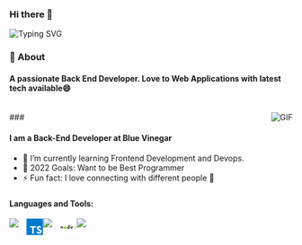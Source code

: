 ### Hi there 👋

![Typing SVG](https://readme-typing-svg.herokuapp.com?font=Architects+Daughter&color=white&size=30&lines=Hey!+It's+Yusoff!+👋;I'm+a+Back+End+Developer)

### 🧐 About

<h4>A passionate Back  End Developer. Love to  Web Applications with latest tech available😄</h4>
<br>
<img align="right" margin-top="20px" height="270px" alt="GIF" src="https://cdn.dribbble.com/users/1059583/screenshots/4171367/coding-freak.gif" />
### <h4>I am a Back-End Developer at Blue Vinegar</h4>

- 🌱 I’m currently learning Frontend Development and Devops.
- 🥅 2022 Goals: Want to be Best Programmer 
- ⚡ Fun fact: I love connecting with different people :raised_hands:

### <h4>Languages and Tools:</h4>
<img align="left" width="30px" src="https://cdn.jsdelivr.net/gh/devicons/devicon/icons/vscode/vscode-original.svg" />
 <img align="left"
      src="https://raw.githubusercontent.com/devicons/devicon/master/icons/typescript/typescript-original.svg"
      alt="typescript"
      width="30"
    />
 <img align="left" width="30px" src="https://cdn.jsdelivr.net/gh/devicons/devicon/icons/javascript/javascript-original.svg" />
<img
     align="left"
      src="https://raw.githubusercontent.com/devicons/devicon/master/icons/nodejs/nodejs-original-wordmark.svg"
      alt="nodejs"
      width="30"
    />
 <img  align="left" width="30" src="https://cdn.jsdelivr.net/gh/devicons/devicon/icons/docker/docker-plain.svg" />
